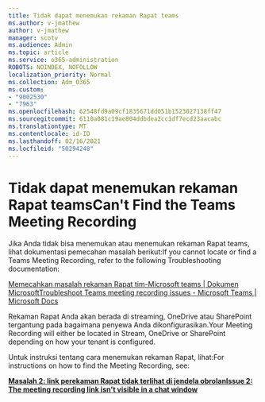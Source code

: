 ```yaml
---
title: Tidak dapat menemukan rekaman Rapat teams
ms.author: v-jmathew
author: v-jmathew
manager: scotv
ms.audience: Admin
ms.topic: article
ms.service: o365-administration
ROBOTS: NOINDEX, NOFOLLOW
localization_priority: Normal
ms.collection: Adm_O365
ms.custom:
- "9002530"
- "7963"
ms.openlocfilehash: 62548fd9a09cf1835671dd051b1523027138ff47
ms.sourcegitcommit: 6110a081c19ae804ddbdea2cc1df7ecd23aacabc
ms.translationtype: MT
ms.contentlocale: id-ID
ms.lasthandoff: 02/16/2021
ms.locfileid: "50294248"
---
```

# <a name="cant-find-the-teams-meeting-recording"></a><span data-ttu-id="b01cf-102">Tidak dapat menemukan rekaman Rapat teams</span><span class="sxs-lookup"><span data-stu-id="b01cf-102">Can't Find the Teams Meeting Recording</span></span>

<span data-ttu-id="b01cf-103">Jika Anda tidak bisa menemukan atau menemukan rekaman Rapat teams, lihat dokumentasi pemecahan masalah berikut:</span><span class="sxs-lookup"><span data-stu-id="b01cf-103">If you cannot locate or find a Teams Meeting Recording, refer to the following Troubleshooting documentation:</span></span>

[<span data-ttu-id="b01cf-104">Memecahkan masalah rekaman Rapat tim-Microsoft teams | Dokumen Microsoft</span><span class="sxs-lookup"><span data-stu-id="b01cf-104">Troubleshoot Teams meeting recording issues - Microsoft Teams | Microsoft Docs</span></span>](https://docs.microsoft.com/microsoftteams/troubleshoot/meetings/troubleshoot-meeting-recording-issues)

<span data-ttu-id="b01cf-105">Rekaman Rapat Anda akan berada di streaming, OneDrive atau SharePoint tergantung pada bagaimana penyewa Anda dikonfigurasikan.</span><span class="sxs-lookup"><span data-stu-id="b01cf-105">Your Meeting Recording will either be located in Stream, OneDrive or SharePoint depending on how your tenant is configured.</span></span>

<span data-ttu-id="b01cf-106">Untuk instruksi tentang cara menemukan rekaman Rapat, lihat:</span><span class="sxs-lookup"><span data-stu-id="b01cf-106">For instructions on how to find the Meeting Recording, see:</span></span>

<span data-ttu-id="b01cf-107">**[Masalah 2: link perekaman Rapat tidak terlihat di jendela obrolan](https://docs.microsoft.com/microsoftteams/troubleshoot/meetings/troubleshoot-meeting-recording-issues#issue-2-the-meeting-recording-link-isnt-visible-in-a-chat-window)**</span><span class="sxs-lookup"><span data-stu-id="b01cf-107">**[Issue 2: The meeting recording link isn't visible in a chat window](https://docs.microsoft.com/microsoftteams/troubleshoot/meetings/troubleshoot-meeting-recording-issues#issue-2-the-meeting-recording-link-isnt-visible-in-a-chat-window)**</span></span>
